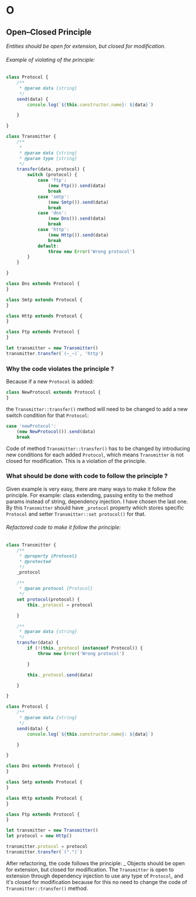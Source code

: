# O

## Open–Closed Principle

_Entities should be open for extension, but closed for modification._

###### Example of violating of the principle:
```js
class Protocol {
    /**
     * @param data {string}
     */
    send(data) {
        console.log(`${this.constructor.name}: ${data}`)

    }

}

class Transmitter {
    /**
     *
     * @param data {string}
     * @param type {string}
     */
    transfer(data, protocol) {
        switch (protocol) {
            case 'ftp':
                (new Ftp()).send(data)
                break
            case 'smtp':
                (new Smtp()).send(data)
                break
            case 'dns':
                (new Dns()).send(data)
                break
            case 'http':
                (new Http()).send(data)
                break
            default:
                throw new Error('Wrong protocol')
        }
    }

}

class Dns extends Protocol {
}

class Smtp extends Protocol {
}

class Http extends Protocol {
}

class Ftp extends Protocol {
}

let transmitter = new Transmitter()
transmitter.transfer(`(~_~)`, 'http')
```

### Why the code violates the principle ?
Because if a new `Protocol` is added:
```js
class NewProtocol extends Protocol {
}
```
the `Transmitter::transfer()` method will need to be changed to add a new switch condition for that `Protocol`:
```js
case 'newProtocol':
    (new NewProtocol()).send(data)
    break
```
Code of method `Transmitter::transfer()` has to be changed by introducing new conditions for each added `Protocol`,
which means `Transmitter` is not closed for modification. This is a violation of the principle.

### What should be done with code to follow the principle ?
Given example is very easy, there are many ways to make it follow the principle.
For example: class extending, passing entity to the method params instead of string, dependency injection.
I have chosen the last one. By this `Transmitter` should have `_protocol` property which stores specific `Protocol`
and setter `Transmitter::set protocol()` for that.

###### Refactored code to make it follow the principle:
```js
class Transmitter {
    /**
     * @property {Protocol}
     * @protected
     */
    _protocol

    /**
     * @param protocol {Protocol}
     */
    set protocol(protocol) {
        this._protocol = protocol

    }

    /**
     * @param data {string}
     */
    transfer(data) {
        if (!(this._protocol instanceof Protocol)) {
            throw new Error('Wrong protocol')

        }

        this._protocol.send(data)

    }

}

class Protocol {
    /**
     * @param data {string}
     */
    send(data) {
        console.log(`${this.constructor.name}: ${data}`)

    }

}

class Dns extends Protocol {
}

class Smtp extends Protocol {
}

class Http extends Protocol {
}

class Ftp extends Protocol {
}

let transmitter = new Transmitter()
let protocol = new Http()

transmitter.protocol = protocol
transmitter.transfer(`(".")`)
```

After refactoring, the code follows the principle: _ Objects should be open for extension, but closed for modification.
The `Transmitter` is open to extension through dependency injection to use any type of `Protocol`, and
it's closed for modification because for this no need to change the code of `Transmitter::transfer()` method.